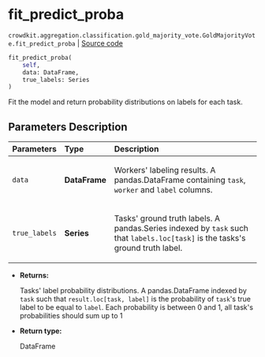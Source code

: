 # fit_predict_proba
`crowdkit.aggregation.classification.gold_majority_vote.GoldMajorityVote.fit_predict_proba` | [Source code](https://github.com/Toloka/crowd-kit/blob/v1.1.0.rc2/crowdkit/aggregation/classification/gold_majority_vote.py#L138)

```python
fit_predict_proba(
    self,
    data: DataFrame,
    true_labels: Series
)
```

Fit the model and return probability distributions on labels for each task.

## Parameters Description

| Parameters | Type | Description |
| :----------| :----| :-----------|
`data`|**DataFrame**|<p>Workers&#x27; labeling results. A pandas.DataFrame containing `task`, `worker` and `label` columns.</p>
`true_labels`|**Series**|<p>Tasks&#x27; ground truth labels. A pandas.Series indexed by `task` such that `labels.loc[task]` is the tasks&#x27;s ground truth label.</p>

* **Returns:**

  Tasks' label probability distributions.
A pandas.DataFrame indexed by `task` such that `result.loc[task, label]`
is the probability of `task`'s true label to be equal to `label`. Each
probability is between 0 and 1, all task's probabilities should sum up to 1

* **Return type:**

  DataFrame

